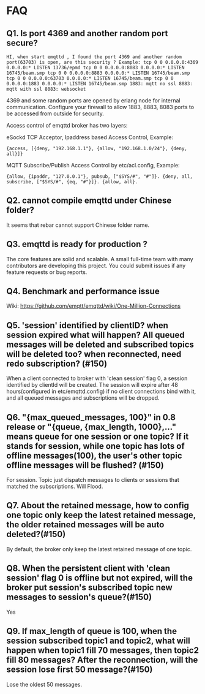 # FAQ

## Q1. Is port 4369 and another random port secure?

`HI, when start emqttd , I found the port 4369 and another random port(63703) is open, are this security ? Example: tcp 0 0 0.0.0.0:4369 0.0.0.0:* LISTEN 13736/epmd tcp 0 0 0.0.0.0:8083 0.0.0.0:* LISTEN 16745/beam.smp tcp 0 0 0.0.0.0:8883 0.0.0.0:* LISTEN 16745/beam.smp tcp 0 0 0.0.0.0:63703 0.0.0.0:* LISTEN 16745/beam.smp tcp 0 0 0.0.0.0:1883 0.0.0.0:* LISTEN 16745/beam.smp 1883: mqtt no ssl 8883: mqtt with ssl 8083: websocket`

4369 and some random ports are opened by erlang node for internal communication. Configure your firewall to allow 1883, 8883, 8083 ports to be accessed from outside for security.

Access control of emqttd broker has two layers:

eSockd TCP Acceptor, Ipaddress based Access Control, Example:

`{access, [{deny, "192.168.1.1"}, {allow, "192.168.1.0/24"}, {deny, all}]}`

MQTT Subscribe/Publish Access Control by etc/acl.config, Example:

`{allow, {ipaddr, "127.0.0.1"}, pubsub, ["$SYS/#", "#"]}. {deny, all, subscribe, ["$SYS/#", {eq, "#"}]}. {allow, all}.`

## Q2. cannot compile emqttd under Chinese folder?

It seems that rebar cannot support Chinese folder name.

## Q3. emqttd is ready for production ?

The core features are solid and scalable. A small full-time team with many contributors are developing this project. You could submit issues if any feature requests or bug reports.

## Q4. Benchmark and performance issue

Wiki: [ https://github.com/emqtt/emqttd/wiki/One-Million-Connections ](https://github.com/emqtt/emqttd/wiki/One-Million-Connections)

## Q5. 'session' identified by clientID? when session expired what will happen? All queued messages will be deleted and subscribed topics will be deleted too? when reconnected, need redo subscription? (#150)

When a client connected to broker with 'clean session' flag 0, a session identified by clientId will be created. The session will expire after 48 hours(configured in etc/emqttd.config) if no client connections bind with it, and all queued messages and subscriptions will be dropped.

## Q6. "{max_queued_messages, 100}" in 0.8 release or "{queue, {max_length, 1000},..." means queue for one session or one topic? If it stands for session, while one topic has lots of offline messages(100), the user's other topic offline messages will be flushed? (#150)

For session. Topic just dispatch messages to clients or sessions that matched the subscriptions. Will Flood.

## Q7. About the retained message, how to config one topic only keep the latest retained message, the older retained messages will be auto deleted?(#150)

By default, the broker only keep the latest retained message of one topic.

## Q8. When the persistent client with 'clean session' flag 0 is offline but not expired, will the broker put session's subscribed topic new messages to session's queue?(#150)

Yes

## Q9. If max_length of queue is 100, when the session subscribed topic1 and topic2, what will happen when topic1 fill 70 messages, then topic2 fill 80 messages? After the reconnection, will the session lose first 50 message?(#150)

Lose the oldest 50 messages.
